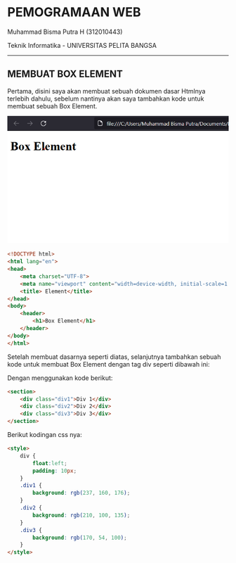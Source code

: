 # PEMOGRAMAAN WEB

Muhammad Bisma Putra H (312010443)

Teknik Informatika - UNIVERSITAS PELITA BANGSA
______________________________________________

## MEMBUAT BOX ELEMENT

Pertama, disini saya akan membuat sebuah dokumen dasar Htmlnya terlebih dahulu, sebelum nantinya akan saya tambahkan kode untuk membuat sebuah Box Element.

![tambah_gamabar](/img/1.png)

```html
<!DOCTYPE html>
<html lang="en">
<head>
    <meta charset="UTF-8">
    <meta name="viewport" content="width=device-width, initial-scale=1.0">
    <title> Element</title>
</head>
<body>
    <header>
        <h1>Box Element</h1>
    </header>
</body>
</html>    
```

Setelah membuat dasarnya seperti diatas, selanjutnya tambahkan sebuah kode untuk membuat Box Element dengan tag div seperti dibawah ini:

Dengan menggunakan kode berikut:

```html
<section>
    <div class="div1">Div 1</div>
    <div class="div2">Div 2</div>
    <div class="div3">Div 3</div>
</section>
```

Berikut kodingan css nya:

```html
<style>
    div {
        float:left;
        padding: 10px;
    }
    .div1 {
        background: rgb(237, 160, 176);
    }
    .div2 {
        background: rgb(210, 100, 135);
    }
    .div3 {
        background: rgb(170, 54, 100);
    }
</style>
```